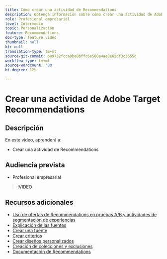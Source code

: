 ```yaml
---
title: Cómo crear una actividad de Recommendations
description: Obtenga información sobre cómo crear una actividad de Adobe Target Recommendations
role: Profesional empresarial
level: Intermedio
topic: Personalización
feature: Recommendations
doc-type: feature video
thumbnail: null
kt: null
translation-type: tm+mt
source-git-commit: b89732fcca0be8bffc6e580e4ae0e62df3c3655d
workflow-type: tm+mt
source-wordcount: '80'
ht-degree: 12%

---
```



# Crear una actividad de Adobe Target Recommendations

## Descripción

En este vídeo, aprenderá a:

* Crear una actividad de Recommendations

## Audiencia prevista

* Profesional empresarial

>[!VIDEO](https://video.tv.adobe.com/v/27688?quality=12)

## Recursos adicionales

* [Uso de ofertas de Recommendations en pruebas A/B y actividades de segmentación de experiencias](use-recommendations-offers.md)
* [Explicación de las fuentes](understanding-feeds.md)
* [Crear una fuente](create-a-feed.md)
* [Crear criterios](create-criteria.md)
* [Crear diseños personalizados](create-custom-designs.md)
* [Creación de colecciones y exclusiones](create-collections-and-exclusions.md)
* [Documentación de Recommendations](https://docs.adobe.com/content/help/en/target/using/recommendations/recommendations.html)
